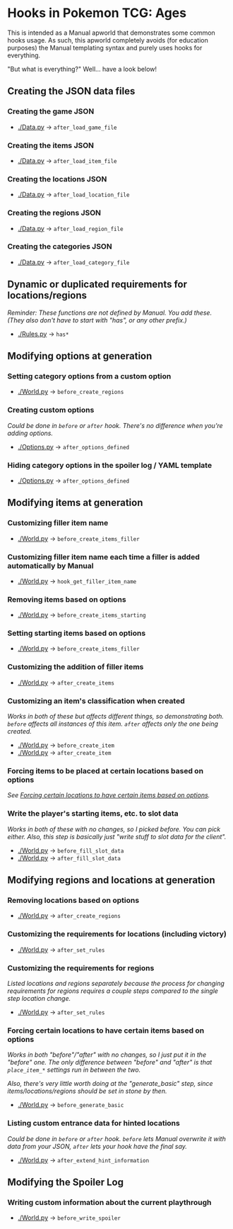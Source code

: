 # Hooks in Pokemon TCG: Ages
This is intended as a Manual apworld that demonstrates some common hooks usage. As such, this apworld completely avoids (for education purposes) the Manual templating syntax and purely uses hooks for everything.

"But what is everything?" Well... have a look below!

## Creating the JSON data files
### Creating the game JSON
- [./Data.py](manual_pokemontcgages_fuzzy/./Data.py) -> `after_load_game_file`

### Creating the items JSON
- [./Data.py](manual_pokemontcgages_fuzzy/./Data.py) -> `after_load_item_file`

### Creating the locations JSON
- [./Data.py](manual_pokemontcgages_fuzzy/./Data.py) -> `after_load_location_file`

### Creating the regions JSON
- [./Data.py](manual_pokemontcgages_fuzzy/./Data.py) -> `after_load_region_file`

### Creating the categories JSON
- [./Data.py](manual_pokemontcgages_fuzzy/./Data.py) -> `after_load_category_file`

## Dynamic or duplicated requirements for locations/regions
_Reminder: These functions are not defined by Manual. You add these. (They also don't have to start with "has", or any other prefix.)_
- [./Rules.py](manual_pokemontcgages_fuzzy/./Rules.py) -> `has*`

## Modifying options at generation
### Setting category options from a custom option
- [./World.py](manual_pokemontcgages_fuzzy/./World.py) -> `before_create_regions`

### Creating custom options
_Could be done in `before` or `after` hook. There's no difference when you're adding options._
- [./Options.py](manual_pokemontcgages_fuzzy/./Options.py) -> `after_options_defined`

### Hiding category options in the spoiler log / YAML template
- [./Options.py](manual_pokemontcgages_fuzzy/./Options.py) -> `after_options_defined`

## Modifying items at generation
### Customizing filler item name
- [./World.py](manual_pokemontcgages_fuzzy/./World.py) -> `before_create_items_filler`

### Customizing filler item name each time a filler is added automatically by Manual
- [./World.py](manual_pokemontcgages_fuzzy/./World.py) -> `hook_get_filler_item_name`

### Removing items based on options
- [./World.py](manual_pokemontcgages_fuzzy/./World.py) -> `before_create_items_starting`
  
### Setting starting items based on options
- [./World.py](manual_pokemontcgages_fuzzy/./World.py) -> `before_create_items_filler`

### Customizing the addition of filler items
- [./World.py](manual_pokemontcgages_fuzzy/./World.py) -> `after_create_items`

### Customizing an item's classification when created
_Works in both of these but affects different things, so demonstrating both. `before` affects all instances of this item. `after` affects only the one being created._
- [./World.py](manual_pokemontcgages_fuzzy/./World.py) -> `before_create_item`
- [./World.py](manual_pokemontcgages_fuzzy/./World.py) -> `after_create_item`

### Forcing items to be placed at certain locations based on options
_See [Forcing certain locations to have certain items based on options](#forcing-certain-locations-to-have-certain-items-based-on-options)._

### Write the player's starting items, etc. to slot data
_Works in both of these with no changes, so I picked before. You can pick either. Also, this step is basically just "write stuff to slot data for the client"._
- [./World.py](manual_pokemontcgages_fuzzy/./World.py) -> `before_fill_slot_data`
- [./World.py](manual_pokemontcgages_fuzzy/./World.py) -> `after_fill_slot_data`

## Modifying regions and locations at generation
### Removing locations based on options
- [./World.py](manual_pokemontcgages_fuzzy/./World.py) -> `after_create_regions`

### Customizing the requirements for locations (including victory)
- [./World.py](manual_pokemontcgages_fuzzy/./World.py) -> `after_set_rules`

### Customizing the requirements for regions
_Listed locations and regions separately because the process for changing requirements for regions requires a couple steps compared to the single step location change._
- [./World.py](manual_pokemontcgages_fuzzy/./World.py) -> `after_set_rules`

### Forcing certain locations to have certain items based on options
_Works in both "before"/"after" with no changes, so I just put it in the "before" one. The only difference between "before" and "after" is that `place_item_*` settings run in between the two._ 

_Also, there's very little worth doing at the "generate\_basic" step, since items/locations/regions should be set in stone by then._
- [./World.py](manual_pokemontcgages_fuzzy/./World.py) -> `before_generate_basic`

### Listing custom entrance data for hinted locations
_Could be done in `before` or `after` hook. `before` lets Manual overwrite it with data from your JSON, `after` lets your hook have the final say._
- [./World.py](manual_pokemontcgages_fuzzy/./World.py) -> `after_extend_hint_information`

## Modifying the Spoiler Log
### Writing custom information about the current playthrough
- [./World.py](manual_pokemontcgages_fuzzy/./World.py) -> `before_write_spoiler`

